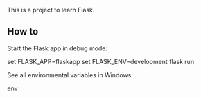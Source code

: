 This is a project to learn Flask.

How to
------

Start the Flask app in debug mode:

set FLASK_APP=flaskapp
set FLASK_ENV=development
flask run

See all environmental variables in Windows:

env

